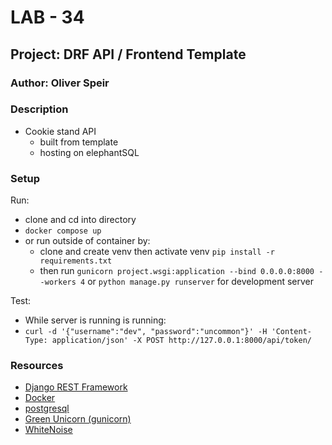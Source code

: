 # LAB - 34

## Project: DRF API / Frontend Template

### Author: Oliver Speir

### Description

- Cookie stand API
    - built from template
    - hosting on elephantSQL

### Setup

Run:
- clone and cd into directory
- `docker compose up`
- or run outside of container by:
  - clone and create venv then activate venv `pip install -r requirements.txt`
  - then run `gunicorn project.wsgi:application --bind 0.0.0.0:8000 --workers 4` or `python manage.py runserver` for development server

Test:
- While server is running  is running:
- `curl -d '{"username":"dev", "password":"uncommon"}' -H 'Content-Type: application/json' -X POST http://127.0.0.1:8000/api/token/`
### Resources

- [Django REST Framework](https://www.django-rest-framework.org/)
- [Docker](https://www.docker.com/)
- [postgresql](https://www.postgresql.org/)
- [Green Unicorn (gunicorn)](https://gunicorn.org/)
- [WhiteNoise](https://whitenoise.evans.io/en/latest/)
